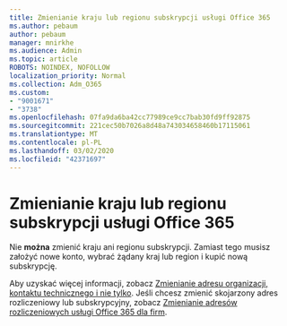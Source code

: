 ```yaml
---
title: Zmienianie kraju lub regionu subskrypcji usługi Office 365
ms.author: pebaum
author: pebaum
manager: mnirkhe
ms.audience: Admin
ms.topic: article
ROBOTS: NOINDEX, NOFOLLOW
localization_priority: Normal
ms.collection: Adm_O365
ms.custom:
- "9001671"
- "3738"
ms.openlocfilehash: 07fa9da6ba42cc77989ce9cc7bab30fd9ff92875
ms.sourcegitcommit: 221cec50b7026a8d48a743034658460b17115061
ms.translationtype: MT
ms.contentlocale: pl-PL
ms.lasthandoff: 03/02/2020
ms.locfileid: "42371697"
---
```

# <a name="change-the-country-or-region-for-your-office-365-subscription"></a>Zmienianie kraju lub regionu subskrypcji usługi Office 365

Nie **można** zmienić kraju ani regionu subskrypcji. Zamiast tego musisz założyć nowe konto, wybrać żądany kraj lub region i kupić nową subskrypcję. 

Aby uzyskać więcej informacji, zobacz [Zmienianie adresu organizacji, kontaktu technicznego i nie tylko](https://docs.microsoft.com/en-us/microsoft-365/admin/manage/change-address-contact-and-more?view=o365-worldwide). Jeśli chcesz zmienić skojarzony adres rozliczeniowy lub subskrypcyjny, zobacz [Zmienianie adresów rozliczeniowych usługi Office 365 dla firm](https://docs.microsoft.com/en-us/microsoft-365/commerce/billing-and-payments/change-your-billing-addresses?view=o365-worldwide). 
